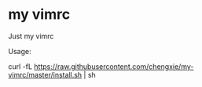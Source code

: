# my vimrc
Just my vimrc

Usage:

curl -fL https://raw.githubusercontent.com/chengxie/my-vimrc/master/install.sh | sh
